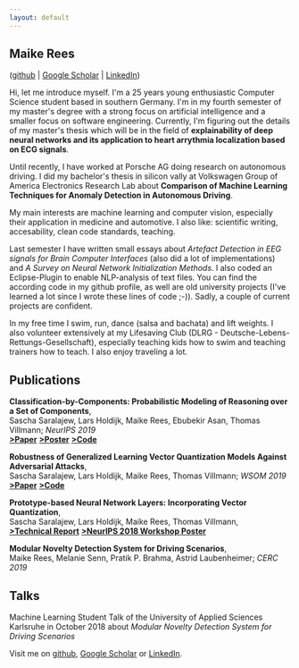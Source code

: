 ```yaml
---
layout: default
---
```


## Maike Rees
([github](https://github.com/maikefer) | [Google Scholar](https://scholar.google.de/citations?user=7ervD1UAAAAJ&hl=de&oi=ao) | [LinkedIn](https://www.linkedin.com/in/maike-rees-8b6103150))

Hi, let me introduce myself. I'm a 25 years young enthusiastic Computer Science student based in southern Germany. I'm in my fourth semester of my master's degree with a strong focus on artificial intelligence and a smaller focus on software engineering. Currently, I'm figuring out the details of my master's thesis which will be in the field of **explainability of deep neural networks and its application to heart arrythmia localization based on ECG signals**. 

Until recently, I have worked at Porsche AG doing research on autonomous driving. I did my bachelor's thesis in silicon vally at Volkswagen Group of America Electronics Research Lab about **Comparison of Machine Learning Techniques for Anomaly Detection in Autonomous Driving**.

My main interests are machine learning and computer vision, especially their application in medicine and automotive. 
I also like: scientific writing, accesability, clean code standards, teaching.

Last semester I have written small essays about _Artefact Detection in EEG signals for Brain Computer Interfaces_ (also did a lot of implementations) and _A Survey on Neural Network Initialization Methods_. I also coded an Eclipse-Plugin to enable NLP-analysis of text files. You can find the according code in my github profile, as well are old university projects (I've learned a lot since I wrote these lines of code ;-)). Sadly, a couple of current projects are confident. 

In my free time I swim, run, dance (salsa and bachata) and lift weights. I also volunteer extensively at my Lifesaving Club (DLRG - Deutsche-Lebens-Rettungs-Gesellschaft), especially teaching kids how to swim and teaching trainers how to teach. I also enjoy traveling a lot.

## Publications
**Classification-by-Components: Probabilistic Modeling of Reasoning over a Set of Components**,<br/>
Sascha Saralajew, Lars Holdijk, Maike Rees, Ebubekir Asan, Thomas Villmann; _NeurIPS 2019_ <br/>
[**>Paper**](https://papers.nips.cc/paper/8546-classification-by-components-probabilistic-modeling-of-reasoning-over-a-set-of-components.pdf)     [**>Poster**](https://www.dropbox.com/sh/f2o34nc1fvbczeu/AACyv1nnGKtJegBeZhWi949za?dl=0&preview=Poster+-+Classification+By+Components.pdf)   [**>Code**](https://github.com/saralajew/cbc_networks)


**Robustness of Generalized Learning Vector Quantization Models Against Adversarial Attacks**,<br/>
Sascha Saralajew, Lars Holdijk, Maike Rees, Thomas Villmann; _WSOM 2019_ <br/>
[**>Paper**](https://arxiv.org/pdf/1902.00577.pdf)    [**>Code**](https://github.com/LarsHoldijk/robust_LVQ_models)


**Prototype-based Neural Network Layers: Incorporating Vector Quantization**, <br/>
Sascha Saralajew, Lars Holdijk, Maike Rees, Thomas Villmann, <br/>
[**>Technical Report**](https://arxiv.org/abs/1812.01214)  [**>NeurIPS 2018 Workshop Poster**](https://larsholdijk.github.io/publication/pub2018a/poster.pdf)


**Modular Novelty Detection System for Driving Scenarios**, <br/>
Maike Rees, Melanie Senn, Pratik P. Brahma, Astrid Laubenheimer; _CERC 2019_

## Talks
Machine Learning Student Talk of the University of Applied Sciences Karlsruhe in October 2018 about _Modular Novelty Detection System for Driving Scenarios_



Visit me on [github](https://github.com/maikefer), [Google Scholar](https://scholar.google.de/citations?user=7ervD1UAAAAJ&hl=de&oi=ao)  or [LinkedIn](https://www.linkedin.com/in/maike-rees-8b6103150).

